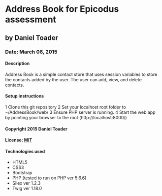 # Address Book for Epicodus assessment
## by Daniel Toader
### Date: March 06, 2015
#### Description
Address Book is a simple contact store that uses session variables to store the contacts added by the user. The user can add, view, and delete contacts.  

#### Setup instructions
1 Clone this git repository
2 Set your localhost root folder to ~/AddressBook/web/
3 Ensure PHP server is running.
4 Start the web app by pointing your browser to the root (http://localhost:8000/)  

#### Copyright 2015 Daniel Toader  

#### License: <a href="https://github.com/twbs/bootstrap/blob/master/LICENSE">MIT</a>  

#### Technologies used
- HTML5
- CSS3
- Bootstrap
- PHP (tested to run on PHP ver 5.6.6)
- Silex ver 1.2.3
- Twig ver 1.18.0
